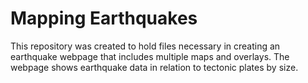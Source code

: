 # Mapping Earthquakes

This repository was created to hold files necessary in creating an earthquake webpage that includes multiple maps and overlays. The webpage shows earthquake data in relation to tectonic plates by size. 


